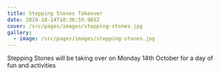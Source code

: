 ```yaml
---
title: Stepping Stones Takeover
date: 2019-10-14T10:36:59.965Z
cover: /src/pages/images/stepping-stones.jpg
gallery:
  - image: /src/pages/images/stepping-stones.jpg
---
```

Stepping Stones will be taking over on Monday 14th October for a day of fun and activities
